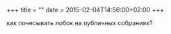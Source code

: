 +++
title = ""
date = 2015-02-04T14:56:00+02:00
+++

как почесывать лобок на публичных собраниях?



